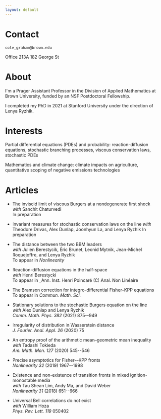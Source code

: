 ```yaml
---
layout: default
---
```


# Contact

``cole_graham@brown.edu``

Office 213A
182 George St

# About

I'm a Prager Assistant Professor in the Division of Applied Mathematics at Brown University, funded by an NSF Postdoctoral Fellowship.

I completed my PhD in 2021 at Stanford University under the direction of Lenya Ryzhik.

# Interests

Partial differential equations (PDEs) and probability: reaction-diffusion equations, stochastic branching processes, viscous conservation laws, stochastic PDEs

Mathematics and climate change: climate impacts on agriculture, quantitative scoping of negative emissions technologies

# Articles

*   The inviscid limit of viscous Burgers at a nondegenerate first shock  
    _with_ Sanchit Chaturvedi  
    In preparation

*   Invariant measures for stochastic conservation laws on the line
    _with_ Theodore Drivas, Alex Dunlap, Joonhyun La, and Lenya Ryzhik
    In preparation

*   The distance between the two BBM leaders  
    _with_ Julien Berestycik, Éric Brunet, Leonid Mytnik, Jean-Michel Roquejoffre, and Lenya Ryzhik  
    To appear in _Nonlinearity_

*   Reaction-diffusion equations in the half-space  
    _with_ Henri Berestycki  
    To appear in _Ann. Inst. Henri Poincaré (C) Anal. Non Linéaire

*   The Bramson correction for integro-differential Fisher–KPP equations  
    To appear in _Commun. Math. Sci._

*   Stationary solutions to the stochastic Burgers equation on the line  
    _with_ Alex Dunlap and Lenya Ryzhik  
    _Comm. Math. Phys._ *382* (2021) 875--949

*   Irregularity of distribution in Wasserstein distance  
    _J. Fourier. Anal. Appl._ *26* (2020) 75

*   An entropy proof of the arithmetic mean–geometric mean inequality  
    _with_ Tadashi Tokieda  
    _Am. Math. Mon._ *127* (2020) 545--546

*   Precise asymptotics for Fisher-–KPP fronts  
    _Nonlinearity_ *32* (2019) 1967--1998

*   Existence and non-existence of transition fronts in mixed ignition-monostable media  
    _with_ Tau Shean Lim, Andy Ma, and David Weber  
    _Nonlinearity_ *31* (2018) 651--666

*   Universal Bell correlations do not exist  
    _with_ William Hoza  
    _Phys. Rev. Lett._ *119* 050402

